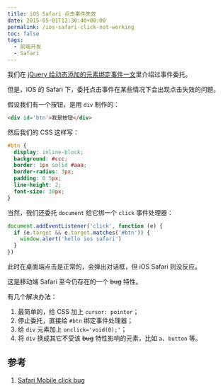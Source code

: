 ```yaml
---
title: iOS Safari 点击事件失效
date: 2015-05-01T12:36:40+00:00
permalink: /ios-safari-click-not-working
toc: false
tags:
  - 前端开发
  - Safari
---
```


我们在 [jQuery 给动态添加的元素绑定事件一文](https://blog.zfanw.com/jquery-dynamic-insert-element-bind-event/)里介绍过事件委托。

但是，iOS 的 Safari 下，委托点击事件在某些情况下会出现点击失效的问题。

假设我们有一个按钮，是用 `div` 制作的：

```html
<div id='btn'>我是按钮</div>
```
然后我们的 CSS 这样写：

```css
#btn {
  display: inline-block;
  background: #ccc;
  border: 1px solid #aaa;
  border-radius: 3px;
  padding: 0 5px;
  line-height: 2;
  font-size: 30px;
}
```
当然，我们还委托 `document` 给它绑一个 `click` 事件处理器：

```js
document.addEventListener('click', function (e) {
  if (e.target && e.target.matches('#btn')) {
    window.alert('hello ios safari')
  }
})
```
此时在桌面端点击是正常的，会弹出对话框，但 iOS Safari 则没反应。

这是移动端 Safari 至今仍存在的一个 <del>bug</del> 特性。

有几个解决办法：

1. 最简单的，给 CSS 加上 `cursor: pointer`；
2. 停止委托，直接给 `#btn` 绑定事件处理器；
3. 给 `div` 元素加上 `onclick='void(0);'`；
4. 将 `div` 换成其它不受该 <del>bug</del> 特性影响的元素，比如 `a`、`button` 等。

## 参考

1. [Safari Mobile click bug](https://developer.mozilla.org/en-US/docs/Web/Events/click#Safari_Mobile)